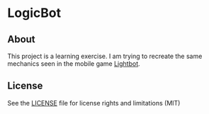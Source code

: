 # LogicBot

## About

This project is a learning exercise. I am trying to recreate the same mechanics seen in the mobile game [Lightbot](https://lightbot.com/).

## License

See the [LICENSE](https://github.com/gustavohb/logic-bot/blob/main/LICENSE) file for license rights and limitations (MIT)
